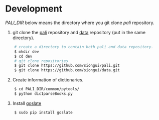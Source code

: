 # Development

<i>PALI_DIR</i> below means the directory where you git clone <em>pali</em> repository.

1. git clone the [pali](https://github.com/siongui/pali) repository and [data](https://github.com/siongui/data) repository (put in the same directory).
```bash
    # create a directory to contain both pali and data repository.
    $ mkdir dev
    $ cd dev
    # git clone repositories
    $ git clone https://github.com/siongui/pali.git
    $ git clone https://github.com/siongui/data.git
```

2. Create information of dictionaries.
```bash
    $ cd PALI_DIR/common/pytools/
    $ python dic1parseBooks.py
```

3. Install [goslate](https://pypi.python.org/pypi/goslate)
```bash
    $ sudo pip install goslate
```

